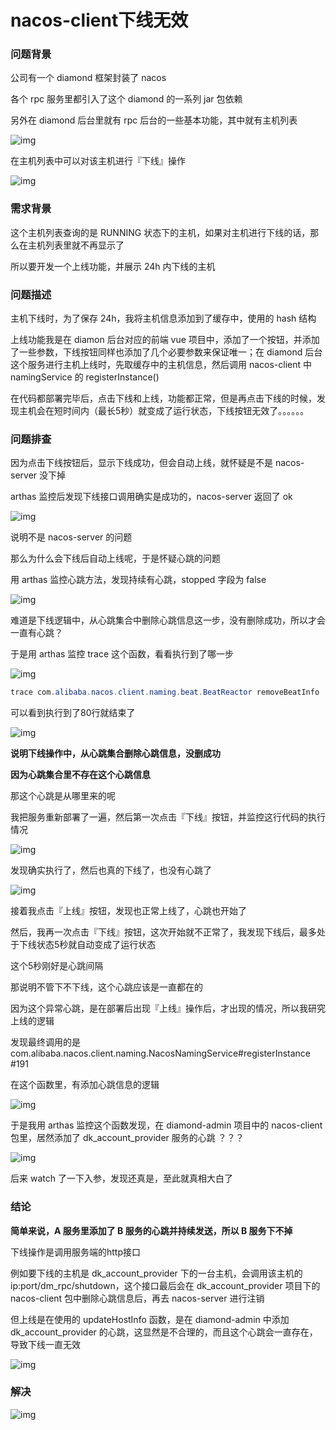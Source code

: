 # nacos-client下线无效



### 问题背景

公司有一个 diamond 框架封装了 nacos

各个 rpc 服务里都引入了这个 diamond 的一系列 jar 包依赖



另外在 diamond 后台里就有 rpc 后台的一些基本功能，其中就有主机列表

![img](https://github.com/rabbeargiggly/tech-notes/blob/main/problem-solving/2024-01-02-nacos-client%E4%B8%8B%E7%BA%BF%E6%97%A0%E6%95%88/resources/1.png)

在主机列表中可以对该主机进行『下线』操作

![img](https://github.com/rabbeargiggly/tech-notes/blob/main/problem-solving/2024-01-02-nacos-client%E4%B8%8B%E7%BA%BF%E6%97%A0%E6%95%88/resources/2.png)

### 需求背景

这个主机列表查询的是 RUNNING 状态下的主机，如果对主机进行下线的话，那么在主机列表里就不再显示了

所以要开发一个上线功能，并展示 24h 内下线的主机



### 问题描述

主机下线时，为了保存 24h，我将主机信息添加到了缓存中，使用的 hash 结构

上线功能我是在 diamon 后台对应的前端 vue 项目中，添加了一个按钮，并添加了一些参数，下线按钮同样也添加了几个必要参数来保证唯一；在 diamond 后台这个服务进行主机上线时，先取缓存中的主机信息，然后调用 nacos-client 中 namingService 的 registerInstance() 

在代码都部署完毕后，点击下线和上线，功能都正常，但是再点击下线的时候，发现主机会在短时间内（最长5秒）就变成了运行状态，下线按钮无效了。。。。。。



### 问题排查

因为点击下线按钮后，显示下线成功，但会自动上线，就怀疑是不是 nacos-server 没下掉

arthas 监控后发现下线接口调用确实是成功的，nacos-server 返回了 ok

![img](https://github.com/rabbeargiggly/tech-notes/blob/main/problem-solving/2024-01-02-nacos-client%E4%B8%8B%E7%BA%BF%E6%97%A0%E6%95%88/resources/3.png)




说明不是 nacos-server 的问题

那么为什么会下线后自动上线呢，于是怀疑心跳的问题

用 arthas 监控心跳方法，发现持续有心跳，stopped 字段为 false

![img](https://github.com/rabbeargiggly/tech-notes/blob/main/problem-solving/2024-01-02-nacos-client%E4%B8%8B%E7%BA%BF%E6%97%A0%E6%95%88/resources/4.png)


难道是下线逻辑中，从心跳集合中删除心跳信息这一步，没有删除成功，所以才会一直有心跳？

于是用 arthas 监控 trace 这个函数，看看执行到了哪一步

![img](https://github.com/rabbeargiggly/tech-notes/blob/main/problem-solving/2024-01-02-nacos-client%E4%B8%8B%E7%BA%BF%E6%97%A0%E6%95%88/resources/5.png)

```java
trace com.alibaba.nacos.client.naming.beat.BeatReactor removeBeatInfo
```

可以看到执行到了80行就结束了

![img](https://github.com/rabbeargiggly/tech-notes/blob/main/problem-solving/2024-01-02-nacos-client%E4%B8%8B%E7%BA%BF%E6%97%A0%E6%95%88/resources/6.png)


**说明下线操作中，从心跳集合删除心跳信息，没删成功**

**因为心跳集合里不存在这个心跳信息**

那这个心跳是从哪里来的呢

我把服务重新部署了一遍，然后第一次点击『下线』按钮，并监控这行代码的执行情况

![img](https://github.com/rabbeargiggly/tech-notes/blob/main/problem-solving/2024-01-02-nacos-client%E4%B8%8B%E7%BA%BF%E6%97%A0%E6%95%88/resources/7.png)

发现确实执行了，然后也真的下线了，也没有心跳了

![img](https://github.com/rabbeargiggly/tech-notes/blob/main/problem-solving/2024-01-02-nacos-client%E4%B8%8B%E7%BA%BF%E6%97%A0%E6%95%88/resources/8.png)


接着我点击『上线』按钮，发现也正常上线了，心跳也开始了

 

然后，我再一次点击『下线』按钮，这次开始就不正常了，我发现下线后，最多处于下线状态5秒就自动变成了运行状态

这个5秒刚好是心跳间隔

 

那说明不管下不下线，这个心跳应该是一直都在的

 

因为这个异常心跳，是在部署后出现『上线』操作后，才出现的情况，所以我研究上线的逻辑

发现最终调用的是 com.alibaba.nacos.client.naming.NacosNamingService#registerInstance #191

在这个函数里，有添加心跳信息的逻辑

![img](https://github.com/rabbeargiggly/tech-notes/blob/main/problem-solving/2024-01-02-nacos-client%E4%B8%8B%E7%BA%BF%E6%97%A0%E6%95%88/resources/9.png)

于是我用 arthas 监控这个函数发现，在 diamond-admin 项目中的 nacos-client 包里，居然添加了 dk_account_provider 服务的心跳 ？？？

![img](https://github.com/rabbeargiggly/tech-notes/blob/main/problem-solving/2024-01-02-nacos-client%E4%B8%8B%E7%BA%BF%E6%97%A0%E6%95%88/resources/10.png)


后来 watch 了一下入参，发现还真是，至此就真相大白了

 

### 结论

**简单来说，A 服务里添加了 B 服务的心跳并持续发送，所以 B 服务下不掉**

下线操作是调用服务端的http接口

例如要下线的主机是 dk_account_provider 下的一台主机，会调用该主机的 ip:port/dm_rpc/shutdown，这个接口最后会在 dk_account_provider 项目下的 nacos-client 包中删除心跳信息后，再去 nacos-server 进行注销

但上线是在使用的 updateHostInfo 函数，是在 diamond-admin 中添加 dk_account_provider 的心跳，这显然是不合理的，而且这个心跳会一直存在，导致下线一直无效

![img](https://github.com/rabbeargiggly/tech-notes/blob/main/problem-solving/2024-01-02-nacos-client%E4%B8%8B%E7%BA%BF%E6%97%A0%E6%95%88/resources/11.png)



### 解决

![img](https://github.com/rabbeargiggly/tech-notes/blob/main/problem-solving/2024-01-02-nacos-client%E4%B8%8B%E7%BA%BF%E6%97%A0%E6%95%88/resources/12.png)
